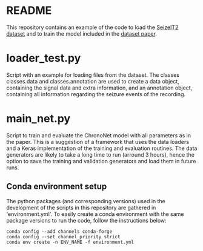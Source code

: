 # README

This repository contains an example of the code to load the [SeizeIT2 dataset](https://openneuro.org/datasets/ds005873) and to train the model included in the [dataset paper](https://arxiv.org/abs/2502.01224).

# loader_test.py
Script with an example for loading files from the dataset. The classes classes.data and classes.annotation are used to create a data object, containing the signal data and extra information,  and an annotation object, containing all information regarding the seizure events of the recording.

# main_net.py
Script to train and evaluate the ChronoNet model with all parameters as in the paper. This is a suggestion of a framework that uses the data loaders and a Keras implementation of the training and evaluation routines. The data generators are likely to take a long time to run (arround 3 hours), hence the option to save the training and validation generators and load them in future runs.

## Conda environment setup
The python packages (and corresponding versions) used in the development of the scripts in this repository are gathered in 'environment.yml'. To easily create a conda environment with the same package versions to run the code, follow the instructions below:
```
conda config --add channels conda-forge
conda config --set channel_priority strict
conda env create -n ENV_NAME -f environment.yml
```
